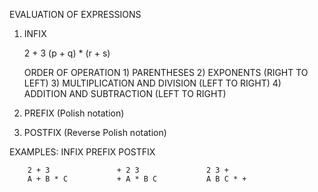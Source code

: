 
EVALUATION  OF  EXPRESSIONS

1. INFIX

    <operand><operator><operand>
    2 + 3
    (p + q) * (r + s)

    ORDER OF OPERATION
        1) PARENTHESES
        2) EXPONENTS (RIGHT TO LEFT)
        3) MULTIPLICATION AND DIVISION (LEFT TO RIGHT)
        4) ADDITION AND SUBTRACTION (LEFT TO RIGHT)


2. PREFIX (Polish notation)

    <operator><operand><operand>

3. POSTFIX (Reverse Polish notation)

    <operand><operand><operator>
    

EXAMPLES:
        INFIX               PREFIX              POSTFIX

        2 + 3               + 2 3               2 3 +
        A + B * C           + A * B C           A B C * +


